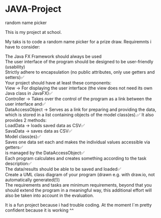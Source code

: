 # JAVA-Project
random name picker

This is my project at school.

My taks is to code a random name picker for a prize draw.
Requiremnts i have to consider:

The Java FX Framework should always be used  
The user interface of the program should be designed to be user-friendly (usability)  
Strictly adhere to encapsulation (no public attributes, only use getters and setters):white_check_mark:  
Your project should have at least these components:   
View -> For displaying the user interface (the view does not need its own Java class in JavaFX):white_check_mark:   
Controller -> Takes over the control of the program as a link between the user interface and:white_check_mark:   
DataAccessObject -> Serves as a link for preparing and providing the data, which is stored in a list containing objects of the model class(es).:white_check_mark: 
It also provides 2 methods:  
LoadData -> loads saved data as CSV:white_check_mark:  
SavaData -> saves data as CSV:white_check_mark:  
Model class(es):white_check_mark:   
Saves one data set each and makes the individual values accessible via getters:white_check_mark:  
is managed by the DataAccessObject:white_check_mark:  
Each program calculates and creates something according to the task description:white_check_mark:   
The data/results should be able to be saved and loaded:white_check_mark:  
Create a UML class diagram of your program (drawn e.g. with draw.io, not automatically generated(!))  
The requirements and tasks are minimum requirements, beyond that you should extend the program in a meaningful way, this additional effort will also be taken into account in the evaluation.  
 

It is a fun project because i had trouble coding.
At the moment I´m pretty confident because it is working ^^
